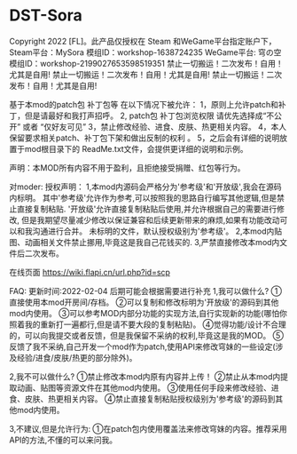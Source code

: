 # DST-Sora
Copyright 2022 [FL]。此产品仅授权在 Steam 和WeGame平台指定账户下，
Steam平台：MySora 模组ID：workshop-1638724235
WeGame平台: 穹の空 模组ID：workshop-2199027653598519351
禁止一切搬运！二次发布！自用！尤其是自用!
禁止一切搬运！二次发布！自用！尤其是自用!
禁止一切搬运！二次发布！自用！尤其是自用!

基于本mod的patch包 补丁包等 在以下情况下被允许：
1，原则上允许patch和补丁，但是请最好和我打声招呼。
2, patch包 补丁包浏览权限 请优先选择成“不公开” 或者 “仅好友可见”
3，禁止修改经验、进食、皮肤、热更相关内容。
4，本人保留要求相关patch、补丁包下架和做出反制的权利 。
5，之后会有详细的说明放置于mod根目录下的 ReadMe.txt文件，会提供更详细的说明和示例。


声明：本MOD所有内容不用于盈利，且拒绝接受捐赠、红包等行为。

对moder:
授权声明：
1,本mod内源码会严格分为'参考级'和'开放级',我会在源码内标明。
其中'参考级'允许作为参考,可以按照我的思路自行编写其他逻辑,但是禁止直接复制粘贴.
'开放级'允许直接复制粘贴后使用,并允许根据自己的需要进行修改,
但是我期望尽量减少修改以保证兼容和后续更新带来的麻烦,如果有功能改动可以和我沟通进行合并。
未标明的文件，默认授权级别为'参考级'。
2,本mod内贴图、动画相关文件禁止挪用,毕竟这是我自己花钱买的.
3,严禁直接修改本mod内文件后二次发布。


在线页面 https://wiki.flapi.cn/url.php?id=scp

FAQ:  更新时间:2022-02-04 后期可能会根据需要进行补充
1,我可以做什么?
①直接使用本mod开房间/存档。
②可以复制和修改标明为'开放级'的源码到其他mod内使用。
③可以参考MOD内部分功能的实现方法,自行实现新的功能(哪怕你照着我的重新打一遍都行,但是请不要大段的复制粘贴)。
④觉得功能/设计不合理的，可以向我提交或者反馈，但是我保留不采纳的权利,毕竟这是我的MOD。
⑤反馈了我不采纳,自己开发一个mod作为patch,使用API来修改穹妹的一些设定(涉及经验/进食/皮肤/热更的部分除外)。

2,我不可以做什么?
①禁止修改本mod内原有内容并上传！
②禁止从本mod内提取动画、贴图等资源文件在其他mod内使用。
③使用任何手段来修改经验、进食、皮肤、热更相关内容。
④禁止直接复制粘贴授权级别为'参考级'的源码到其他mod内使用。

3,不建议,但是允许行为:
①在patch包内使用覆盖法来修改穹妹的内容。推荐采用API的方法,不懂的可以来问我。
